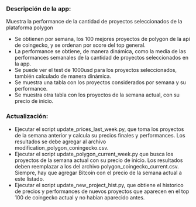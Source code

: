 ### Descripción de la app: 
Muestra la performance de la cantidad de proyectos seleccionados de la plataforma polygon
- Se obtienen por semana, los 100 mejores proyectos de polygon de la api de coingecko, y se ordenan por score del top general. 
- La performance se obtiene, de manera dinámica, como la media de las performances semanales de la cantidad de proyectos seleccionados en la app.
- Se puede ver el test de 1000usd para los proyectos seleccionados, también calculado de manera dinámica.
- Se muestra una tabla con los proyectos considerados por semana y su performance.
- Se muestra otra tabla con los proyectos de la semana actual, con su precio de inicio.

### Actualización:
- Ejecutar el script update_prices_last_week.py, que toma los proyectos de la semana anterior y calcula su precios finales y performances. Los resultados se debe agregar al archivo modification_polygon_coningecko.csv.
- Ejecutar el script update_polygon_current_week.py que busca los proyectos de la semana actual con su precio de inicio. Los resultados deben reemplazar a los del archivo polygon_coingecko_current.csv. Siempre, hay que agregar Bitcoin con el precio de la semana actual a este listado.
- Ejecutar el script update_new_project_hist.py, que obtiene el historico de precios y performances de nuevos proyectos que aparecen en el top 100 de coingecko actual y no habían aparecido antes. 

